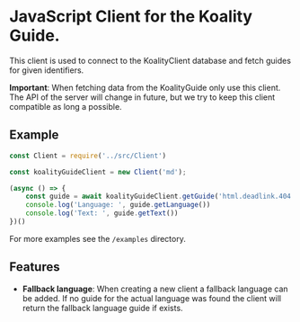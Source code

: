 # JavaScript Client for the Koality Guide.

This client is used to connect to the KoalityClient database and fetch guides for given identifiers.

**Important**: When fetching data from the KoalityGuide only use this client. The API of the server will change in future, but we try to keep this client compatible as long a possible.

## Example

```javascript
const Client = require('../src/Client')

const koalityGuideClient = new Client('md');

(async () => {
    const guide = await koalityGuideClient.getGuide('html.deadlink.404', 'de')
    console.log('Language: ', guide.getLanguage())
    console.log('Text: ', guide.getText())
})()
```

For more examples see the `/examples` directory.

## Features
- **Fallback language**: When creating a new client a fallback language can be added. If no guide for the actual language was found the client will return the fallback language guide if exists.

